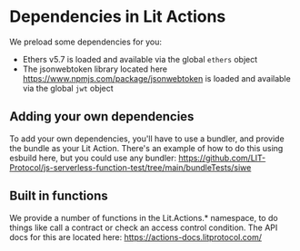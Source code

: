 # Dependencies in Lit Actions

We preload some dependencies for you: 

* Ethers v5.7 is loaded and available via the global `ethers` object
* The jsonwebtoken library located here https://www.npmjs.com/package/jsonwebtoken is loaded and available via the global `jwt` object


## Adding your own dependencies

To add your own dependencies, you'll have to use a bundler, and provide the bundle as your Lit Action.  There's an example of how to do this using esbuild here, but you could use any bundler: https://github.com/LIT-Protocol/js-serverless-function-test/tree/main/bundleTests/siwe

## Built in functions

We provide a number of functions in the Lit.Actions.* namespace, to do things like call a contract or check an access control condition.  The API docs for this are located here: https://actions-docs.litprotocol.com/